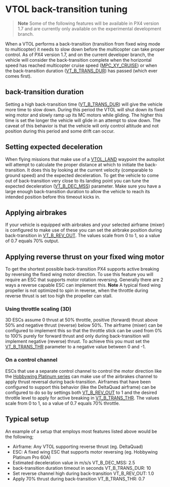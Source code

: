 # VTOL back-transition tuning

> **Note** Some of the following features will be available in PX4 version 1.7 and are currently only available on the experimental development branch.

When a VTOL performs a back-transition (transition from fixed wing mode to multicopter) it needs to slow down before the multicopter can take proper control.
As of PX4 version 1.7, and on the current developer branch, the vehicle will consider the back-transition complete when the horizontal speed has reached multicopter cruise speed ([MPC_XY_CRUISE](../advanced_config/parameter_reference.md#MPC_XY_CRUISE)) or when the back-transition duration ([VT_B_TRANS_DUR](../advanced_config/parameter_reference.md#VT_B_TRANS_DUR)) has passed (which ever comes first).

## back-transition duration
Setting a high back-transition time ([VT_B_TRANS_DUR](../advanced_config/parameter_reference.md#VT_B_TRANS_DUR)) will give the vehicle more time to slow down. During this period the VTOL will shut down its fixed wing motor and slowly ramp up its MC motors while gliding. The higher this time is set the longer the vehicle will glide in an attempt to slow down. The caveat of this behavior is that the vehicle will only control altitude and not position during this period and some drift can occur.

## Setting expected deceleration
When flying missions that make use of a [VTOL_LAND](http://mavlink.org/messages/common#MAV_CMD_NAV_VTOL_LAND) waypoint the autopilot will attempt to calculate the proper distance at which to initiate the back-transition. It does this by looking at the current velocity (comparable to ground speed) and the expected deceleration. To get the vehicle to come out of back-transition very close to its landing point you can tune the expected deceleration ([VT_B_DEC_MSS](../advanced_config/parameter_reference.md#VT_B_DEC_MSS)) parameter. Make sure you have a large enough back-transition duration to allow the vehicle to reach its intended position before this timeout kicks in.

## Applying airbrakes
If your vehicle is equipped with airbrakes and your selected airframe (mixer) is configured to make use of these you can set the airbrake position during back-transition in [VT_B_REV_OUT](../advanced_config/parameter_reference.md#VT_B_REV_OUT). The values scale from 0 to 1, so a value of 0.7 equals 70% output.

## Applying reverse thrust on your fixed wing motor
To get the shortest possible back-transition PX4 supports active breaking by reversing the fixed wing motor direction. To use this feature you will require an ESC that supports motor rotation reversing. Generally there are 2 ways a reverse capable ESC can implement this. 
**Note** A typical fixed wing propeller is not optimized to spin in reverse, when the throttle during reverse thrust is set too high the propeller can stall.

### Using throttle scaling (3D)
3D ESCs assume 0 thrust at 50% throttle, positive (forward) thrust above 50% and negative thrust (reverse) below 50%. The airframe (mixer) can be configured to implement this so that the throttle stick can be used from 0% to 100% purely for forward thrust and only during back-transition will implement negative (reverse) thrust. To achieve this you must set the [VT_B_TRANS_THR](../advanced_config/parameter_reference.md#VT_B_TRANS_THR) parameter to a negative value between 0 and -1.

### On a control channel
ESCs that use a separate control channel to control the motor direction like the [Hobbywing Platinum series](http://www.hobbywing.com/category.php?id=44&filter_attr=6345.6346) can make use of the airbrakes channel to apply thrust reversal during back-transition. Airframes that have been configured to support this behavior (like the DeltaQuad airframe) can be configured to do so by settings both [VT_B_REV_OUT](../advanced_config/parameter_reference.md#VT_B_REV_OUT) to 1 and the desired throttle level to apply for active breaking in [VT_B_TRANS_THR](../advanced_config/parameter_reference.md#VT_B_TRANS_THR). The values scale from 0 to 1, so a value of 0.7 equals 70% throttle.

## Typical setup
An example of a setup that employs most features listed above would be the following;

- Airframe: Any VTOL supporting reverse thrust (eg. DeltaQuad)
- ESC: A fixed wing ESC that supports motor reversing (eg. Hobbywing Platinum Pro 60A)
- Estimated deceleration value in m/s/s VT_B_DEC_MSS: 2.5
- back-transition duration timeout in seconds VT_B_TRANS_DUR: 10
- Set reverse channel high during back-transition VT_B_REV_OUT: 1.0
- Apply 70% thrust during back-transition VT_B_TRANS_THR: 0.7
